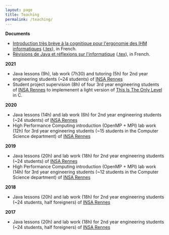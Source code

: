 ```yaml
---
layout: page
title: Teaching
permalink: /teaching/
---
```


**Documents**

- [Introduction très brève à la cognitique pour l'ergonomie des IHM informatiques](/docs/cognitique.pdf) ([.tex](/docs/cognitique.tex)), in French.
- [Révisions de Java et réflexions sur l'informatique](/docs/revisions.pdf) ([.tex](/docs/revisions.tex)), in French.

**2021**

- Java lessons (9h), lab work (7h30) and tutoring (5h) for 2nd year engineering students (~24 students) of [INSA Rennes](https://www.insa-rennes.fr/)
- Student project supervision (8h) of four 3rd year engineering students of [INSA Rennes](https://www.insa-rennes.fr/) to implemenent
  a light version of [This Is The Only Level]("https://armorgames.com/play/4309/this-is-the-only-level) in C.

**2020**

- Java lessons (14h) and lab work (6h) for 2nd year engineering students (~24 students) of [INSA Rennes](https://www.insa-rennes.fr/)
- High Performance Computing introduction (OpenMP + MPI) lab work (12h) for 3rd year engineering students (~15 students in the Computer Science department) of [INSA Rennes](https://www.insa-rennes.fr/)

**2019**

- Java lessons (20h) and lab work (18h) for 2nd year engineering students (~24 students) of [INSA Rennes](https://www.insa-rennes.fr/)
- High Performance Computing introduction (OpenMP + MPI) lab work (14h) for 3rd year engineering students (~12 students in the Computer Science department) of [INSA Rennes](https://www.insa-rennes.fr/)

**2018**

- Java lessons (20h) and lab work (18h) for 2nd year engineering students (~24 students, half foreigners) of [INSA Rennes](https://www.insa-rennes.fr/)

**2017**

- Java lessons (20h) and lab work (18h) for 2nd year engineering students (~24 students, half foreigners) of [INSA Rennes](https://www.insa-rennes.fr/)
